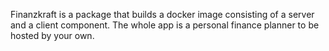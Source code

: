Finanzkraft is a package that builds a docker image consisting of a server and a client component.
The whole app is a personal finance planner to be hosted
by your own.
